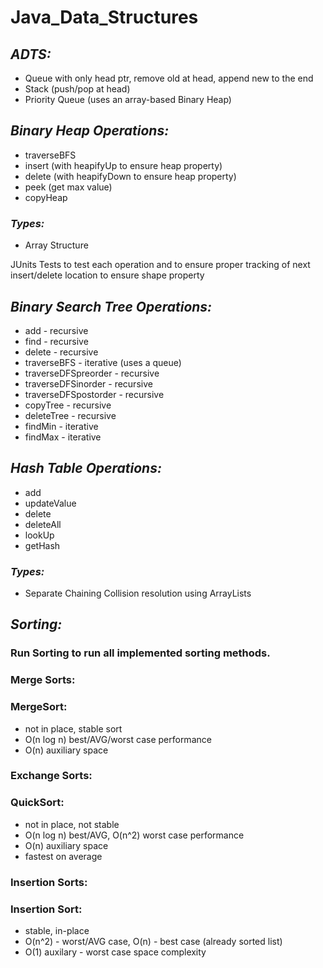 Java_Data_Structures
====================

## *ADTS:*
- Queue with only head ptr, remove old at head, append new to the end
- Stack (push/pop at head)
- Priority Queue (uses an array-based Binary Heap)

## *Binary Heap Operations:*
- traverseBFS
- insert (with heapifyUp to ensure heap property)
- delete (with heapifyDown to ensure heap property)
- peek (get max value)
- copyHeap

### *Types:*
- Array Structure

JUnits Tests to test each operation and to ensure proper tracking
of next insert/delete location to ensure shape property

## *Binary Search Tree Operations:*
- add - recursive
- find - recursive
- delete - recursive
- traverseBFS - iterative (uses a queue)
- traverseDFSpreorder - recursive
- traverseDFSinorder - recursive
- traverseDFSpostorder - recursive
- copyTree - recursive
- deleteTree - recursive
- findMin - iterative
- findMax - iterative

## *Hash Table Operations:*
- add
- updateValue
- delete
- deleteAll
- lookUp
- getHash

### *Types:*
- Separate Chaining Collision resolution using ArrayLists

## *Sorting:*
### Run Sorting to run all implemented sorting methods.
### Merge Sorts:
### MergeSort:
- not in place, stable sort
- O(n log n) best/AVG/worst case performance
- O(n) auxiliary space

### Exchange Sorts:
### QuickSort:
- not in place, not stable
- O(n log n) best/AVG, O(n^2) worst case performance
- O(n) auxiliary space
- fastest on average

### Insertion Sorts:
### Insertion Sort:
- stable, in-place
- O(n^2) - worst/AVG case, O(n) - best case (already sorted list)
- O(1) auxilary - worst case space complexity

